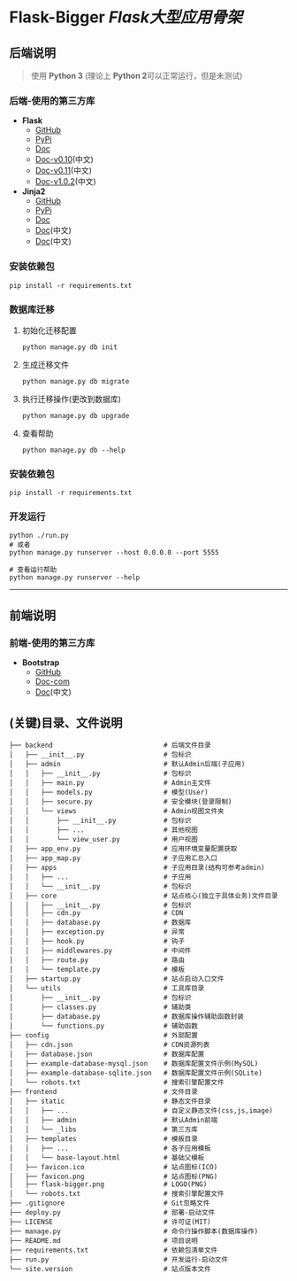 # Flask-Bigger *Flask大型应用骨架*

## 后端说明
> 使用 **Python 3** (理论上 **Python 2**可以正常运行，但是未测试)

### 后端-使用的第三方库
* **Flask**
    - [GitHub](https://github.com/pallets/flask)
    - [PyPi](https://pypi.python.org/pypi/Flask)
    - [Doc](http://flask.pocoo.org/docs/)
    - [Doc-v0.10](http://docs.jinkan.org/docs/flask/)(中文)
    - [Doc-v0.11](http://python.usyiyi.cn/translate/flask_011_ch/index.html)(中文)
    - [Doc-v1.0.2](https://dormousehole.readthedocs.io/en/latest/)(中文)
* **Jinja2**
    - [GitHub](http://github.com/mitsuhiko/jinja2)
    - [PyPi](https://pypi.python.org/pypi/Jinja2)
    - [Doc](http://jinja.pocoo.org/docs/)
    - [Doc](http://python.usyiyi.cn/translate/jinja2_29/index.html)(中文)
    - [Doc](http://docs.jinkan.org/docs/jinja2/)(中文)

### 安装依赖包
```shell
pip install -r requirements.txt
```

### 数据库迁移
1. 初始化迁移配置
    ```shell
    python manage.py db init
    ```
2. 生成迁移文件
    ```shell
    python manage.py db migrate
    ```
3. 执行迁移操作(更改到数据库)
    ```shell
    python manage.py db upgrade
    ```
4. 查看帮助
    ```shell
    python manage.py db --help
    ```

### 安装依赖包
```shell
pip install -r requirements.txt
```

### 开发运行
```shell
python ./run.py
# 或者
python manage.py runserver --host 0.0.0.0 --port 5555

# 查看运行帮助
python manage.py runserver --help
```

---

## 前端说明

### 前端-使用的第三方库
* **Bootstrap**
    - [GitHub](https://github.com/twbs/bootstrap)
    - [Doc-com](http://getbootstrap.com)
    - [Doc](https://v3.bootcss.com)(中文)

## (关键)目录、文件说明
```
├── backend                            # 后端文件目录
│   ├── __init__.py                    # 包标识
│   ├── admin                          # 默认Admin后端(子应用)
│   │   ├── __init__.py                # 包标识
│   │   ├── main.py                    # Admin主文件
│   │   ├── models.py                  # 模型(User)
│   │   ├── secure.py                  # 安全模块(登录限制)
│   │   └── views                      # Admin视图文件夹
│   │       ├── __init__.py            # 包标识
│   │       ├── ...                    # 其他视图
│   │       └── view_user.py           # 用户视图
│   ├── app_env.py                     # 应用环境变量配置获取
│   ├── app_map.py                     # 子应用汇总入口
│   ├── apps                           # 子应用目录(结构可参考admin)
│   │   ├── ...                        # 子应用
│   │   └── __init__.py                # 包标识
│   ├── core                           # 站点核心(独立于具体业务)文件目录
│   │   ├── __init__.py                # 包标识
│   │   ├── cdn.py                     # CDN
│   │   ├── database.py                # 数据库
│   │   ├── exception.py               # 异常
│   │   ├── hook.py                    # 钩子
│   │   ├── middlewares.py             # 中间件
│   │   ├── route.py                   # 路由
│   │   └── template.py                # 模板
│   ├── startup.py                     # 站点启动入口文件
│   └── utils                          # 工具库目录
│       ├── __init__.py                # 包标识
│       ├── classes.py                 # 辅助类
│       ├── database.py                # 数据库操作辅助函数封装
│       └── functions.py               # 辅助函数
├── config                             # 外部配置
│   ├── cdn.json                       # CDN资源列表
│   ├── database.json                  # 数据库配置
│   ├── example-database-mysql.json    # 数据库配置文件示例(MySQL)
│   ├── example-database-sqlite.json   # 数据库配置文件示例(SQLite)
│   └── robots.txt                     # 搜索引擎配置文件
├── frontend                           # 文件目录
│   ├── static                         # 静态文件目录
│   │   ├── ...                        # 自定义静态文件(css,js,image)
│   │   ├── admin                      # 默认Admin前端
│   │   └── _libs                      # 第三方库
│   ├── templates                      # 模板目录
│   │   ├── ...                        # 各子应用模板
│   │   └── base-layout.html           # 基础父模板
│   ├── favicon.ico                    # 站点图标(ICO)
│   ├── favicon.png                    # 站点图标(PNG)
│   ├── flask-bigger.png               # LOGO(PNG)
│   └── robots.txt                     # 搜索引擎配置文件
├── .gitignore                         # Git忽略文件
├── deploy.py                          # 部署-启动文件
├── LICENSE                            # 许可证(MIT)
├── manage.py                          # 命令行操作脚本(数据库操作)
├── README.md                          # 项目说明
├── requirements.txt                   # 依赖包清单文件
├── run.py                             # 开发运行-启动文件
└── site.version                       # 站点版本文件
```